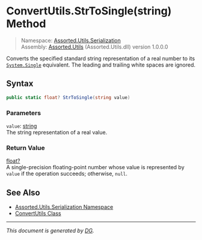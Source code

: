 ﻿# ConvertUtils.StrToSingle(string) Method

> Namespace: [Assorted.Utils.Serialization](_toc.Assorted.Utils.md#Assorted.Utils.Serialization%20Namespace)\
> Assembly: [Assorted.Utils](_toc.Assorted.Utils.md) (Assorted.Utils.dll) version 1.0.0.0

Converts the specified standard string representation of a real number to its [`System.Single`](https://docs.microsoft.com/en-us/dotnet/api/system.single) equivalent. The leading and trailing white spaces are ignored.

## Syntax

```csharp
public static float? StrToSingle(string value)
```

### Parameters

`value`: [string](https://docs.microsoft.com/en-us/dotnet/api/system.string)\
The string representation of a real value.

### Return Value

[float?](https://docs.microsoft.com/en-us/dotnet/api/system.nullable-1)\
A single-precision floating-point number whose value is represented by `value` if the operation succeeds; otherwise, `null`.

## See Also

- [Assorted.Utils.Serialization Namespace](_toc.Assorted.Utils.md#Assorted.Utils.Serialization%20Namespace)
- [ConvertUtils Class](Assorted.Utils.Serialization.ConvertUtils.md)

---

_This document is generated by [DG](https://github.com/Khojasteh/dg)._

